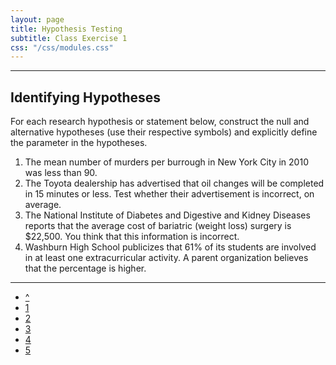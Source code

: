 ```yaml
---
layout: page
title: Hypothesis Testing
subtitle: Class Exercise 1
css: "/css/modules.css"
---
```


----

## Identifying Hypotheses

For each research hypothesis or statement below, construct the null and alternative hypotheses (use their respective symbols) and explicitly define the parameter in the hypotheses.

1. The mean number of murders per burrough in New York City in 2010 was less than 90.
1. The Toyota dealership has advertised that oil changes will be completed in 15 minutes or less.  Test whether their advertisement is incorrect, on average.
1. The National Institute of Diabetes and Digestive and Kidney Diseases reports that the average cost of bariatric (weight loss) surgery is $22,500.  You think that this information is incorrect. 
1. Washburn High School publicizes that 61% of its students are involved in at least one extracurricular activity.  A parent organization believes that the percentage is higher.

----

<div class="text-center">
<ul class="pagination pagination-lg">
  <li><a href="index.html">^</a></li>
  <li class="active"><a href="#">1</a></li>
  <li><a href="CE2.html">2</a></li>
  <li><a href="CE3.html">3</a></li>
  <li><a href="CE4.html">4</a></li>
  <li><a href="CE5.html">5</a></li>
</ul>
</div>
